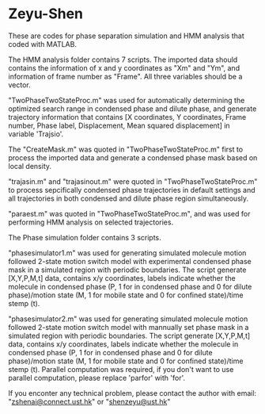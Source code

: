 # Zeyu-Shen
These are codes for phase separation simulation and HMM analysis that coded with MATLAB.


The HMM analysis folder contains 7 scripts. The imported data should contains the information of x and y coordinates as "Xm" and "Ym", and information of frame number as "Frame". All three variables should be a vector.

"TwoPhaseTwoStateProc.m" was used for automatically determining the optimized search range in condensed phase and dilute phase, and generate trajectory information that contains [X coordinates, Y coordinates, Frame number, Phase label, Displacement, Mean squared displacement] in variable 'Trajsio'.

The "CreateMask.m" was quoted in "TwoPhaseTwoStateProc.m" first to process the imported data and generate a condensed phase mask based on local density.

"trajasin.m" and "trajasinout.m" were quoted in "TwoPhaseTwoStateProc.m" to process sepcifically condensed phase trajectories in default settings and all trajectories in both condensed and dilute phase region simultaneously.

"paraest.m" was quoted in "TwoPhaseTwoStateProc.m", and was used for performing HMM analysis on selected trajectories.


The Phase simulation folder contains 3 scripts.

"phasesimulator1.m" was used for generating simulated molecule motion followed 2-state motion switch model with experimental condensed phase mask in a simulated region with periodic boundaries. The script generate [X,Y,P,M,t] data, contains x/y coordinates, labels indicate whether the molecule in condensed phase (P, 1 for in condensed phase and 0 for dilute phase)/motion state (M, 1 for mobile state and 0 for confined state)/time stemp (t).

"phasesimulator2.m" was used for generating simulated molecule motion followed 2-state motion switch model with mannually set phase mask in a simulated region with periodic boundaries. The script generate [X,Y,P,M,t] data, contains x/y coordinates, labels indicate whether the molecule in condensed phase (P, 1 for in condensed phase and 0 for dilute phase)/motion state (M, 1 for mobile state and 0 for confined state)/time stemp (t). Parallel computation was required, if you don't want to use parallel computation, please replace 'parfor' with 'for'.


If you enconter any technical problem, please contact the author with email: "zshenai@connect.ust.hk" or "shenzeyu@ust.hk"
